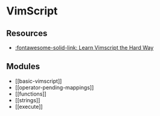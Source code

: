 VimScript
===

Resources
---
- [:fontawesome-solid-link: Learn Vimscript the Hard Way](https://learnvimscriptthehardway.stevelosh.com/)

Modules
---
- [[basic-vimscript]]
- [[operator-pending-mappings]]
- [[functions]]
- [[strings]]
- [[execute]]
